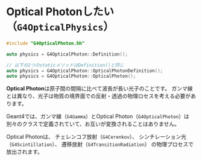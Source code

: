 # Optical Photonしたい（``G4OpticalPhysics``）

```cpp
#include "G4OpticalPhoton.hh"

auto physics = G4OpticalPhoton::Definition();

// 以下の2つのstaticメソッドはDefinition()と同じ
auto physics = G4OpticalPhoton::OpticalPhotonDefinition();
auto physics = G4OpticalPhoton::OpticalPhoton();
```

**Optical Photon**は原子間の間隔に比べて波長が長い光子のことです。
ガンマ線とは異なり、光子は物質の境界面での反射・透過の物理ロセスを考える必要があります。

Geant4では、ガンマ線（``G4Gamma``）とOptical Photon（``G4OpticalPhoton``）は別々のクラスで定義されていて、お互いが変換されることはありません。

Optical Photonは、
チェレンコフ放射（``G4Cerenkov``）、
シンチレーション光（``G4Scintillation``）、
遷移放射（``G4TransitionRadiation``）
の物理プロセスで放出されます。
